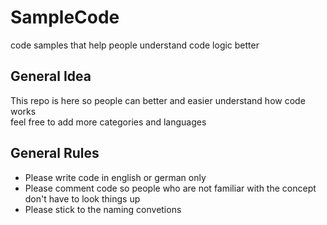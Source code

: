 # SampleCode
code samples that help people understand code logic better

## General Idea
This repo is here so people can better and easier understand how code works  
feel free to add more categories and languages  

## General Rules
- Please write code in english or german only
- Please comment code so people who are not familiar with the concept don't have to look things up
- Please stick to the naming convetions